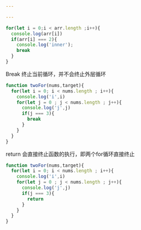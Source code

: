 ```yaml
---

---
```


```javascript
for(let i = 0;i < arr.length ;i++){
  console.log(arr[i])
  if(arr[i] === 2){
    console.log('inner');
    break
  }
}
```

Break 终止当前循环，并不会终止外层循环
```javascript
function twoFor(nums,target){
  for(let i = 0; i < nums.length ; i++){
    console.log('i',i)
    for(let j = 0 ; j < nums.length ; j++){
      console.log('j',j)
      if(j === 3){
        break
      }
    }
  }
}
```
return 会直接终止函数的执行，即两个for循环直接终止
```javascript
function twoFor(nums,target){
  for(let i = 0; i < nums.length ; i++){
    console.log('i',i)
    for(let j = 0 ; j < nums.length ; j++){
      console.log('j',j)
      if(j === 3){
        return 
      }
    }
  }
}
```

